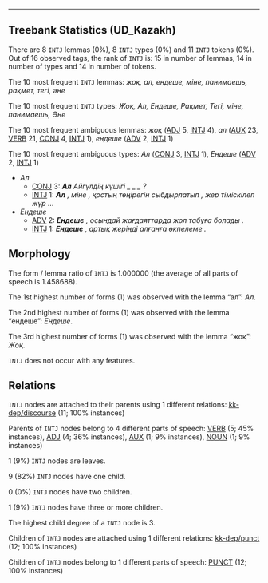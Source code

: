 

--------------------------------------------------------------------------------

## Treebank Statistics (UD_Kazakh)

There are 8 `INTJ` lemmas (0%), 8 `INTJ` types (0%) and 11 `INTJ` tokens (0%).
Out of 16 observed tags, the rank of `INTJ` is: 15 in number of lemmas, 14 in number of types and 14 in number of tokens.

The 10 most frequent `INTJ` lemmas: <em>жоқ, ал, ендеше, міне, панимаешь, рақмет, тегі, әне</em>

The 10 most frequent `INTJ` types:  <em>Жоқ, Ал, Ендеше, Рақмет, Тегі, міне, панимаешь, Әне</em>

The 10 most frequent ambiguous lemmas: <em>жоқ</em> ([ADJ]() 5, [INTJ]() 4), <em>ал</em> ([AUX]() 23, [VERB]() 21, [CONJ]() 4, [INTJ]() 1), <em>ендеше</em> ([ADV]() 2, [INTJ]() 1)

The 10 most frequent ambiguous types:  <em>Ал</em> ([CONJ]() 3, [INTJ]() 1), <em>Ендеше</em> ([ADV]() 2, [INTJ]() 1)


* <em>Ал</em>
  * [CONJ]() 3: <em><b>Ал</b> Айгүлдің күшігі _ _ _ ?</em>
  * [INTJ]() 1: <em><b>Ал</b> , міне , қостың төңірегін сыбдырлатып , жер тіміскілеп жүр ...</em>
* <em>Ендеше</em>
  * [ADV]() 2: <em><b>Ендеше</b> , осындай жағдаяттарда жол табуға болады .</em>
  * [INTJ]() 1: <em><b>Ендеше</b> , артық жеріңді алғанға өкпелеме .</em>

## Morphology

The form / lemma ratio of `INTJ` is 1.000000 (the average of all parts of speech is 1.458688).

The 1st highest number of forms (1) was observed with the lemma “ал”: <em>Ал</em>.

The 2nd highest number of forms (1) was observed with the lemma “ендеше”: <em>Ендеше</em>.

The 3rd highest number of forms (1) was observed with the lemma “жоқ”: <em>Жоқ</em>.

`INTJ` does not occur with any features.


## Relations

`INTJ` nodes are attached to their parents using 1 different relations: [kk-dep/discourse]() (11; 100% instances)

Parents of `INTJ` nodes belong to 4 different parts of speech: [VERB]() (5; 45% instances), [ADJ]() (4; 36% instances), [AUX]() (1; 9% instances), [NOUN]() (1; 9% instances)

1 (9%) `INTJ` nodes are leaves.

9 (82%) `INTJ` nodes have one child.

0 (0%) `INTJ` nodes have two children.

1 (9%) `INTJ` nodes have three or more children.

The highest child degree of a `INTJ` node is 3.

Children of `INTJ` nodes are attached using 1 different relations: [kk-dep/punct]() (12; 100% instances)

Children of `INTJ` nodes belong to 1 different parts of speech: [PUNCT]() (12; 100% instances)

